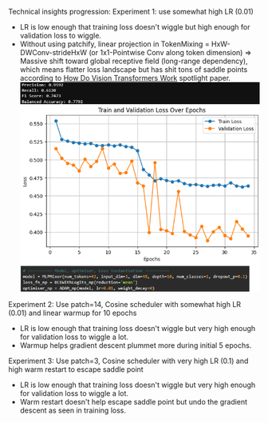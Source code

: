 Technical insights progression:
Experiment 1: use somewhat high LR (0.01)
- LR is low enough that training loss doesn't wiggle but high enough for validation loss to wiggle.
- Without using patchify, linear projection in TokenMixing = HxW-DWConv-strideHxW (or 1x1-Pointwise Conv along token dimension) => Massive shift toward global receptive field (long-range dependency), which means flatter loss landscape but has shit tons of saddle points according to [How Do Vision Transformers Work](https://openreview.net/forum?id=D78Go4hVcxO) spotlight paper.
![image](https://github.com/Skimmable-Code-pls/MLPMixer_numpy/blob/main/screenshots/MLPMixer48_patch1_depth10_epoch34.png)


Experiment 2: Use patch=14, Cosine scheduler with somewhat high LR (0.01) and linear warmup for 10 epochs
- LR is low enough that training loss doesn't wiggle but very high enough for validation loss to wiggle a lot.
- Warmup helps gradient descent plummet more during initial 5 epochs.


Experiment 3: Use patch=3, Cosine scheduler with very high LR (0.1) and high warm restart to escape saddle point
- LR is low enough that training loss doesn't wiggle but very high enough for validation loss to wiggle a lot.
- Warm restart doesn't help escape saddle point but undo the gradient descent as seen in training loss.
